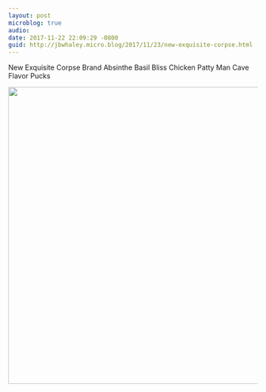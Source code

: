 ```yaml
---
layout: post
microblog: true
audio: 
date: 2017-11-22 22:09:29 -0800
guid: http://jbwhaley.micro.blog/2017/11/23/new-exquisite-corpse.html
---
```

New Exquisite Corpse Brand Absinthe Basil Bliss Chicken Patty Man Cave Flavor Pucks

<img src="http://www.jarrodwhaley.com/uploads/2017/268635aae3.jpg" width="600" height="600" />
